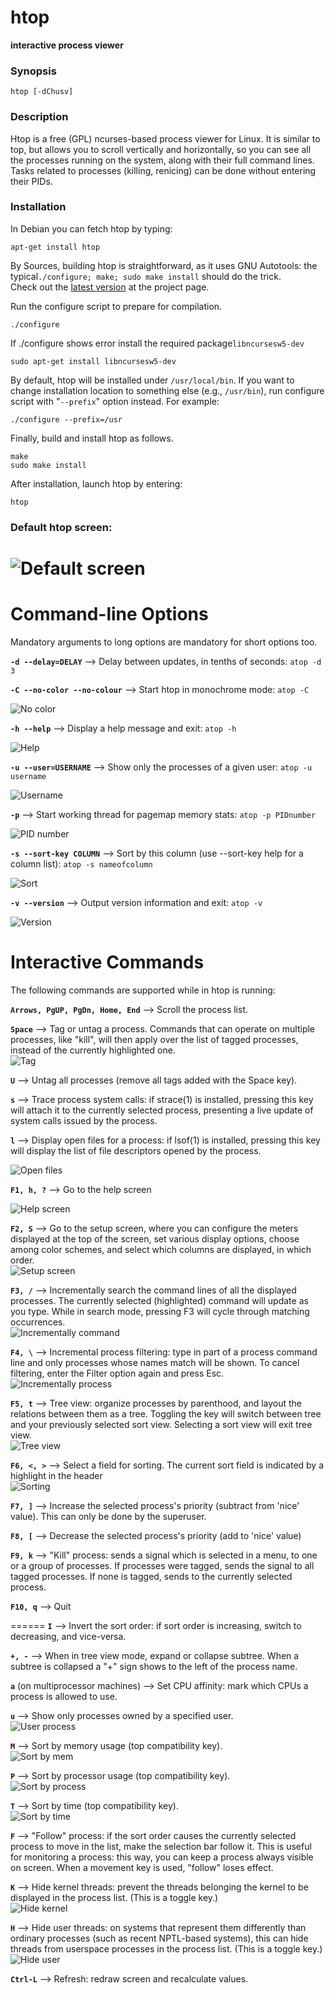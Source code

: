 # htop
__interactive process viewer__
### Synopsis
```vim
htop [-dChusv]
```
### Description
Htop is a free (GPL) ncurses-based process viewer for Linux. It is similar to top, but allows you to scroll vertically and horizontally, so you can see all the processes running on the system, along with their full command lines. Tasks related to processes (killing, renicing) can be done without entering their PIDs.

### Installation
In Debian you can fetch htop by typing:

```vim
apt-get install htop 
```
By Sources, building htop is straightforward, as it uses GNU Autotools: the typical``./configure; make; sudo make install`` should do the trick.  
Check out the [latest version](http://hisham.hm/htop/releases) at the project page.  

Run the configure script to prepare for compilation.
```vim
./configure
```
If ./configure shows error install the required package``libncursesw5-dev``
```vim
sudo apt-get install libncursesw5-dev
```
By default, htop will be installed under ``/usr/local/bin``. If you want to change installation location to something else (e.g., ``/usr/bin``), run configure script with "``--prefix``" option instead. For example:
```vim
./configure --prefix=/usr 
```
Finally, build and install htop as follows.
```vim
make
sudo make install
```
After installation, launch htop by entering:
``` vim
htop
```

### Default htop screen:  
![Default screen](/htopImages/screenshot_01.png)  
======
# Command-line Options

Mandatory arguments to long options are mandatory for short options too.  

__``-d --delay=DELAY``__ --> Delay between updates, in tenths of seconds: ``atop -d 3``  

__``-C --no-color --no-colour``__ --> Start htop in monochrome mode: ``atop -C``  

![No color](/htopImages/screenshot_02.png)  

__``-h --help``__ --> Display a help message and exit: ``atop -h``  

![Help](/htopImages/screenshot_03.png)  

__``-u --user=USERNAME``__ --> Show only the processes of a given user: ``atop -u username``  

![Username](/htopImages/screenshot_04.png)  

__``-p``__ --> Start working thread for pagemap memory stats: ``atop -p PIDnumber``  

![PID number](/htopImages/screenshot_05.png)  

__``-s --sort-key COLUMN``__ --> Sort by this column (use --sort-key help for a column list): ``atop -s nameofcolumn``  

![Sort](/htopImages/screenshot_06.png)  

__``-v --version``__ --> Output version information and exit:  ``atop -v``  

![Version](/htopImages/screenshot_07.png)  

# Interactive Commands

The following commands are supported while in htop is running:  

__``Arrows, PgUP, PgDn, Home, End``__ --> Scroll the process list.  

__``Space``__ --> Tag or untag a process. Commands that can operate on multiple processes, like "kill", will then apply over the list of tagged processes, instead of the currently highlighted one.  
![Tag](/htopImages/screenshot_08.png)  

__``U``__ --> Untag all processes (remove all tags added with the Space key).  

__``s``__ --> Trace process system calls: if strace(1) is installed, pressing this key will attach it to the currently selected process, presenting a live update of system calls issued by the process.  

__``l``__ --> Display open files for a process: if lsof(1) is installed, pressing this key will display the list of file descriptors opened by the process.  

![Open files](/htopImages/screenshot_09.png)  

__``F1, h, ?``__ --> Go to the help screen  

![Help screen](/htopImages/screenshot_10.png)  

__``F2, S``__ --> Go to the setup screen, where you can configure the meters displayed at the top of the screen, set various display options, choose among color schemes, and select which columns are displayed, in which order.  
![Setup screen](/htopImages/screenshot_11.png)  

__``F3, /``__ --> Incrementally search the command lines of all the displayed processes. The currently selected (highlighted) command will update as you type. While in search mode, pressing F3 will cycle through matching occurrences.  
![Incrementally command](/htopImages/screenshot_12.png)  

__``F4, \``__ --> Incremental process filtering: type in part of a process command line and only processes whose names match will be shown. To cancel filtering, enter the Filter option again and press Esc.  
![Incrementally process](/htopImages/screenshot_13.png)  

__``F5, t``__ --> Tree view: organize processes by parenthood, and layout the relations between them as a tree. Toggling the key will switch between tree and your previously selected sort view. Selecting a sort view will exit tree view.  
![Tree view](/htopImages/screenshot_14.png)  

__``F6, <, >``__ --> Select a field for sorting. The current sort field is indicated by a highlight in the header  
![Sorting](/htopImages/screenshot_15.png)  

__``F7, ]``__ --> Increase the selected process's priority (subtract from 'nice' value). This can only be done by the superuser.  

__``F8, [``__ --> Decrease the selected process's priority (add to 'nice' value)  

__``F9, k``__ --> "Kill" process: sends a signal which is selected in a menu, to one or a group of processes. If processes were tagged, sends the signal to all tagged processes. If none is tagged, sends to the currently selected process.  

__``F10, q``__ --> Quit  

======
__``I``__ --> Invert the sort order: if sort order is increasing, switch to decreasing, and vice-versa.  

__``+, -``__ --> When in tree view mode, expand or collapse subtree. When a subtree is collapsed a "+" sign shows to the left of the process name.  

__``a``__ (on multiprocessor machines) --> Set CPU affinity: mark which CPUs a process is allowed to use.  

__``u``__ --> Show only processes owned by a specified user.  
![User process](/htopImages/screenshot_16.png)  

__``M``__ --> Sort by memory usage (top compatibility key).  
![Sort by mem](/htopImages/screenshot_17.png)  

__``P``__ --> Sort by processor usage (top compatibility key).  
![Sort by process](/htopImages/screenshot_18.png)  

__``T``__ --> Sort by time (top compatibility key).  
![Sort by time](/htopImages/screenshot_19.png)  

__``F``__ --> "Follow" process: if the sort order causes the currently selected process to move in the list, make the selection bar follow it. This is useful for monitoring a process: this way, you can keep a process always visible on screen. When a movement key is used, "follow" loses effect.  

__``K``__ --> Hide kernel threads: prevent the threads belonging the kernel to be displayed in the process list. (This is a toggle key.)  
![Hide kernel](/htopImages/screenshot_20.png)  

__``H``__ --> Hide user threads: on systems that represent them differently than ordinary processes (such as recent NPTL-based systems), this can hide threads from userspace processes in the process list. (This is a toggle key.)  
![Hide user](/htopImages/screenshot_21.png)  

__``Ctrl-L``__ --> Refresh: redraw screen and recalculate values.  
